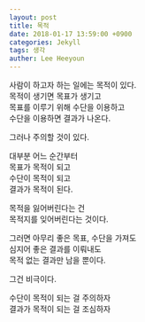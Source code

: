 ```yaml
---
layout: post
title: 목적
date: 2018-01-17 13:59:00 +0900
categories: Jekyll
tags: 생각
auther: Lee Heeyoun
---
```


사람이 하고자 하는 일에는 목적이 있다.  
목적이 생기면 목표가 생기고  
목표를 이루기 위해 수단을 이용하고  
수단을 이용하면 결과가 나온다.  

그러나 주의할 것이 있다.  

대부분 어느 순간부터  
목표가 목적이 되고  
수단이 목적이 되고  
결과가 목적이 된다.  

목적을 잃어버린다는 건  
목적지를 잊어버린다는 것이다. 

그러면 아무리 좋은 목표, 수단을 가져도  
심지어 좋은 결과를 이뤄내도  
목적 없는 결과만 남을 뿐이다.  

그건 비극이다.

수단이 목적이 되는 걸 주의하자  
결과가 목적이 되는 걸 조심하자
